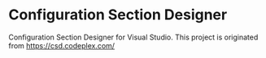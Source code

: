 # Configuration Section Designer
Configuration Section Designer for Visual Studio. This project is originated from https://csd.codeplex.com/
